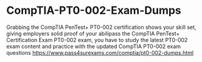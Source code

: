 # CompTIA-PT0-002-Exam-Dumps
Grabbing the CompTIA PenTest+ PT0-002 certification shows your skill set, giving employers solid proof of your abilipass the CompTIA PenTest+ Certification Exam PT0-002 exam, you have to study the latest PT0-002 exam content and practice with the updated CompTIA PT0-002 exam questions https://www.pass4surexams.com/comptia/pt0-002-dumps.html
